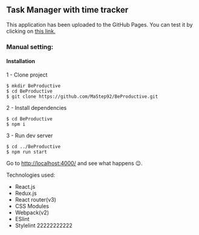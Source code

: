 ## Task Manager with time tracker

This application has been uploaded to the GitHub Pages.
You can test it by clicking on [this link.](https://mastep92.github.io/)

### Manual setting:

#### Installation

1 - Clone project
```
$ mkdir BeProductive
$ cd BeProductive
$ git clone https://github.com/MaStep92/BeProductive.git
```

2 - Install dependencies
```
$ cd BeProductive
$ npm i
```

3 - Run dev server
```
$ cd ../BeProductive
$ npm run start
```
Go to [http://localhost:4000/](http://localhost:4000/) and see what happens 😉.

Technologies used:
- React.js
- Redux.js
- React router(v3)
- CSS Modules
- Webpack(v2)
- ESlint
- Stylelint
22222222222
